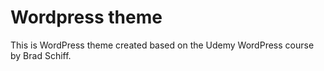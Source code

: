 # Wordpress theme

This is WordPress theme created based on the Udemy WordPress course by Brad Schiff.

